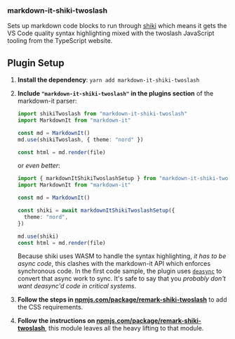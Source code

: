 ### markdown-it-shiki-twoslash

Sets up markdown code blocks to run through [shiki](https://shiki.matsu.io) which means it gets the VS Code quality
syntax highlighting mixed with the twoslash JavaScript tooling from the TypeScript website.

## Plugin Setup

1. **Install the dependency**: `yarn add markdown-it-shiki-twoslash`
1. **Include `"markdown-it-shiki-twoslash"` in the plugins section** of the markdown-it parser:

   ```ts
   import shikiTwoslash from "markdown-it-shiki-twoslash"
   import MarkdownIt from "markdown-it"

   const md = MarkdownIt()
   md.use(shikiTwoslash, { theme: "nord" })

   const html = md.render(file)
   ```

   or _even better_:

   ```ts
   import { markdownItShikiTwoslashSetup } from "markdown-it-shiki-twoslash"
   import MarkdownIt from "markdown-it"

   const md = MarkdownIt()

   const shiki = await markdownItShikiTwoslashSetup({
     theme: "nord",
   })

   md.use(shiki)
   const html = md.render(file)
   ```

   Because shiki uses WASM to handle the syntax highlighting, _it has to be async code_, this clashes with the markdown-it API which enforces synchronous code. In the first code sample, the plugin uses [`deasync`](https://www.npmjs.com/package/deasync) to convert that async work to sync. It's safe to say that you _probably don't want deasync'd code in critical systems_.

1. **Follow the steps in [npmjs.com/package/remark-shiki-twoslash](https://www.npmjs.com/package/remark-shiki-twoslash)** to add the CSS requirements.
1. **Follow the instructions on [npmjs.com/package/remark-shiki-twoslash](https://www.npmjs.com/package/remark-shiki-twoslash)**, this module leaves all the heavy lifting to that module.
